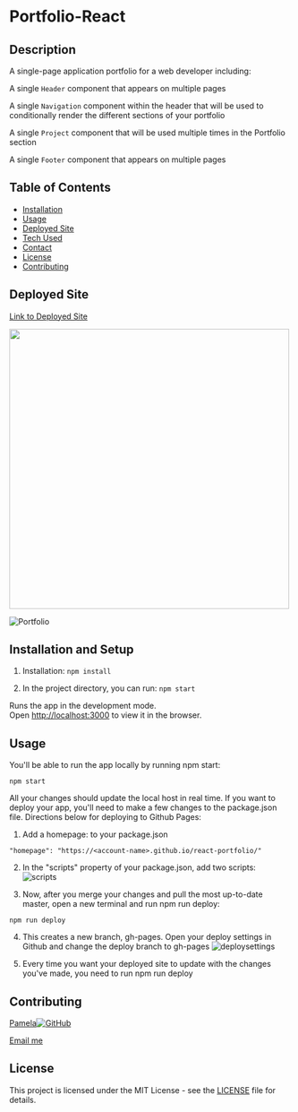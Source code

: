 # Portfolio-React


## Description

A single-page application portfolio for a web developer including: 

A single `Header` component that appears on multiple pages

A single `Navigation` component within the header that will be used to conditionally render the different sections of your portfolio

A single `Project` component that will be used multiple times in the Portfolio section

A single `Footer` component that appears on multiple pages




## Table of Contents

- [Installation](#installation-and-setup)
- [Usage](#usage)
- [Deployed Site](#deployed-site)
- [Tech Used](#tech-used)
- [Contact](#contributing)
- [License](#license)
- [Contributing](#contributing)



## Deployed Site

[Link to Deployed Site](https://pamelac21.github.io/Portfolio-React/)

<img src="https://user-images.githubusercontent.com/87335354/147909631-a9dcd59a-88ed-46fa-afe2-4479790e4b6e.png" width="500" height="500">

![Portfolio](https://user-images.githubusercontent.com/87335354/147909700-3d79fbf6-1645-41a0-949a-3954b3f4bc83.gif)


## Installation and Setup

1. Installation: `npm install`

2. In the project directory, you can run: `npm start`

Runs the app in the development mode.\
Open [http://localhost:3000](http://localhost:3000) to view it in the browser.


## Usage

You'll be able to run the app locally by running npm start:
```
npm start
```
All your changes should update the local host in real time. If you want to deploy your app, you'll need to make a few changes to the package.json file. Directions below for deploying to Github Pages:

1. Add a homepage: <name-of-the-page-deploying-to> to your package.json
  ```
  "homepage": "https://<account-name>.github.io/react-portfolio/"
  ```
2. In the "scripts" property of your package.json, add two scripts:
  ![scripts](https://user-images.githubusercontent.com/62451633/93928045-931f8380-fcce-11ea-96a3-c1e1e8f9fef6.png)

3. Now, after you merge your changes and pull the most up-to-date master, open a new terminal and run npm run deploy:
```
npm run deploy
```
  
4. This creates a new branch, gh-pages. Open your deploy settings in Github and change the deploy branch to gh-pages
  ![deploysettings](https://user-images.githubusercontent.com/62451633/93927549-e04f2580-fccd-11ea-9afc-aa442020ecbe.png)

5. Every time you want your deployed site to update with the changes you've made, you need to run npm run deploy
  


## Contributing 

[Pamela](https://github.com/pamelac21)[![GitHub](https://img.shields.io/badge/--181717?logo=github&logoColor=ffffff)](https://github.com/)

[Email me](pamelac021@gmail.com)


## License

This project is licensed under the MIT License - see the [LICENSE](LICENSE) file for details.
